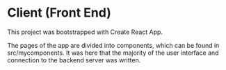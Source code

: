 # Client (Front End)

This project was bootstrapped with Create React App. 

The pages of the app are divided into components, which can be found
in src/mycomponents. It was here that the majority of the user interface
and connection to the backend server was written. 